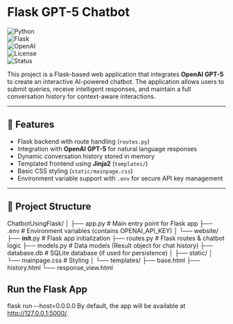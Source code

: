 # Flask GPT-5 Chatbot  
![Python](https://img.shields.io/badge/python-3.9%2B-blue.svg)  
![Flask](https://img.shields.io/badge/flask-2.0+-black.svg)  
![OpenAI](https://img.shields.io/badge/OpenAI-GPT--5-412991.svg)  
![License](https://img.shields.io/badge/license-MIT-green.svg)  
![Status](https://img.shields.io/badge/status-active-success.svg)  

This project is a Flask-based web application that integrates **OpenAI GPT-5** to create an interactive AI-powered chatbot. The application allows users to submit queries, receive intelligent responses, and maintain a full conversation history for context-aware interactions.  

---

## 🚀 Features  
- Flask backend with route handling (`routes.py`)  
- Integration with **OpenAI GPT-5** for natural language responses  
- Dynamic conversation history stored in memory  
- Templated frontend using **Jinja2** (`templates/`)  
- Basic CSS styling (`static/mainpage.css`)  
- Environment variable support with `.env` for secure API key management  

---

## 📂 Project Structure  
ChatbotUsingFlask/
│
├── app.py                 # Main entry point for Flask app
├── .env                   # Environment variables (contains OPENAI_API_KEY)
│
└── website/
    ├── __init__.py        # Flask app initialization
    ├── routes.py          # Flask routes & chatbot logic
    ├── models.py          # Data models (Result object for chat history)
    ├── database.db        # SQLite database (if used for persistence)
    │
    ├── static/
    │   └── mainpage.css   # Styling
    │
    └── templates/
        ├── base.html
        ├── history.html
        └── response_view.html

## Run the Flask App
flask run --host=0.0.0.0
By default, the app will be available at http://127.0.0.1:5000/.
